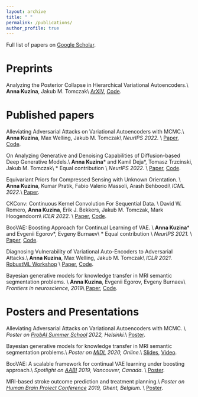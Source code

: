 ```yaml
---
layout: archive
title: " "
permalink: /publications/
author_profile: true
---
```


Full list of papers on <a href="https://scholar.google.com/citations?user=IMoc7ioAAAAJ&hl=en"> Google Scholar</a>.


[comment]: <> (Preprints)
[comment]: <> (======)
Preprints
======
Analyzing the Posterior Collapse in Hierarchical Variational Autoencoders.\\
**Anna Kuzina**, Jakub M. Tomczak\\
[ArXiV](https://arxiv.org/abs/2302.09976),
[Code](https://github.com/AKuzina/dct_vae).


Published papers
======
Alleviating Adversarial Attacks on Variational Autoencoders with MCMC.\\
**Anna Kuzina**, Max Welling, Jakub M. Tomczak\\
*NeurIPS 2022.* \\
[Paper](https://arxiv.org/abs/2203.09940),
[Code](https://github.com/AKuzina/defend_vae_mcmc).


On Analyzing Generative and Denoising Capabilities of Diffusion-based Deep Generative Models.\\
 **Anna Kuzina**\* and Kamil Deja\*, Tomasz Trzcinski, Jakub M. Tomczak\\
\* Equal contribution \\
*NeurIPS 2022.* \\
[Paper](https://arxiv.org/abs/2206.00070),
[Code](https://github.com/KamilDeja/analysing_ddgm).


Equivariant Priors for Compressed Sensing with Unknown Orientation. \\
**Anna Kuzina**, Kumar Pratik, Fabio Valerio Massoli, Arash Behboodi\\
*ICML 2022.*\\ 
[Paper](https://proceedings.mlr.press/v162/kuzina22a.html).


CKConv: Continuous Kernel Convolution For Sequential Data. \\
David W. Romero, **Anna Kuzina**, Erik J. Bekkers, Jakub M. Tomczak, Mark Hoogendoorn\\
*ICLR 2022.* \\
[Paper](https://arxiv.org/abs/2102.02611),
[Code](https://github.com/dwromero/ckconv).


BooVAE: Boosting Approach for Continual Learning of VAE. \\
**Anna Kuzina**\* and Evgenii Egorov\*, Evgeny Burnaev\\
\* Equal contribution \\
*NeurIPS 2021.* \\
[Paper](https://proceedings.neurips.cc/paper/2021/hash/952285b9b7e7a1be5aa7849f32ffff05-Abstract.html),
[Code](https://github.com/AKuzina/boovae).


Diagnosing Vulnerability of Variational Auto-Encoders to Adversarial Attacks.\\
**Anna Kuzina**, Max Welling, Jakub M. Tomczak\\
*ICLR 2021.* [RobustML Workshop](https://sites.google.com/connect.hku.hk/robustml-2021/accepted-papers/paper-024) \\
[Paper](https://arxiv.org/abs/2103.06701),
[Code](https://github.com/AKuzina/attack_vae).


Bayesian generative models for knowledge transfer in MRI semantic segmentation problems. \\
**Anna Kuzina**, Evgenii Egorov, Evgeny Burnaev\\
*Frontiers in neuroscience, 2019*\\
[Paper](https://www.frontiersin.org/articles/10.3389/fnins.2019.00844/full), 
[Code](https://akuzina.github.io/DWP/).

Posters and Presentations
======
Alleviating Adversarial Attacks on Variational Autoencoders with MCMC. \\
*Poster on [ProbAI Summer School](https://probabilistic.ai/) 2022, Helsinki.*\\
[Poster](https://akuzina.github.io/files/ProbAI_poster.pdf).


Bayesian generative models for knowledge transfer in MRI semantic segmentation problems.\\
*Poster on [MIDL](https://2020.midl.io/papers/kuzina20.html) 2020, Online.*\\
[Slides](https://akuzina.github.io/files/midl_dwp.pdf), 
[Video](https://www.youtube.com/watch?v=d1GkoVyGKO4).


BooVAE: A scalable framework for continual VAE learning under boosting approach.\\
*Spotlight on [AABI](http://approximateinference.org/) 2019, Vancouver, Canada.* \\
[Poster](https://akuzina.github.io/files/Boo_AABI_Poster.pdf).


MRI-based stroke outcome prediction and treatment planning.\\
*Poster on [Human Brain Project Conference](https://education.humanbrainproject.eu/web/3rd-hbp-student-conference) 2019, Ghent, Belgium.* \\
 [Poster](https://akuzina.github.io/files/HBP_Poster.pdf).

